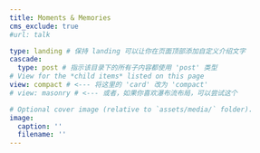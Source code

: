 ```yaml
---
title: Moments & Memories
cms_exclude: true
#url: talk

type: landing # 保持 landing 可以让你在页面顶部添加自定义介绍文字
cascade:
  type: post # 指示该目录下的所有子内容都使用 'post' 类型
# View for the *child items* listed on this page
view: compact # <--- 将这里的 'card' 改为 'compact'
# view: masonry # <--- 或者，如果你喜欢瀑布流布局，可以尝试这个

# Optional cover image (relative to `assets/media/` folder).
image:
  caption: ''
  filename: ''
---
```

